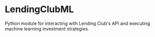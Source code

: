 # LendingClubML
Python module for interacting with Lending Club's API and executing machine learning investment strategies.
